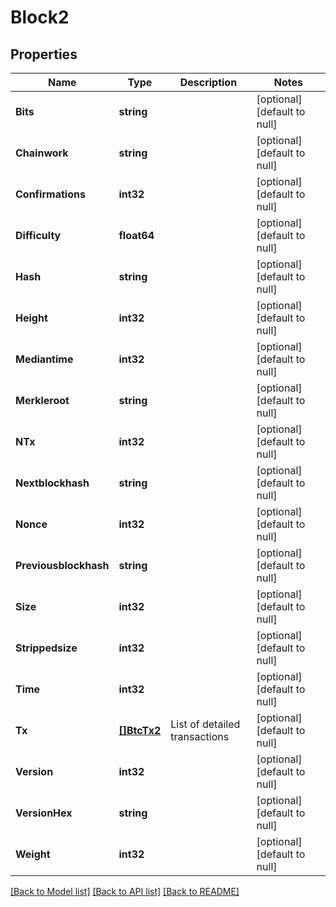 # Block2

## Properties
Name | Type | Description | Notes
------------ | ------------- | ------------- | -------------
**Bits** | **string** |  | [optional] [default to null]
**Chainwork** | **string** |  | [optional] [default to null]
**Confirmations** | **int32** |  | [optional] [default to null]
**Difficulty** | **float64** |  | [optional] [default to null]
**Hash** | **string** |  | [optional] [default to null]
**Height** | **int32** |  | [optional] [default to null]
**Mediantime** | **int32** |  | [optional] [default to null]
**Merkleroot** | **string** |  | [optional] [default to null]
**NTx** | **int32** |  | [optional] [default to null]
**Nextblockhash** | **string** |  | [optional] [default to null]
**Nonce** | **int32** |  | [optional] [default to null]
**Previousblockhash** | **string** |  | [optional] [default to null]
**Size** | **int32** |  | [optional] [default to null]
**Strippedsize** | **int32** |  | [optional] [default to null]
**Time** | **int32** |  | [optional] [default to null]
**Tx** | [**[]BtcTx2**](BtcTx2.md) | List of detailed transactions | [optional] [default to null]
**Version** | **int32** |  | [optional] [default to null]
**VersionHex** | **string** |  | [optional] [default to null]
**Weight** | **int32** |  | [optional] [default to null]

[[Back to Model list]](../README.md#documentation-for-models) [[Back to API list]](../README.md#documentation-for-api-endpoints) [[Back to README]](../README.md)

